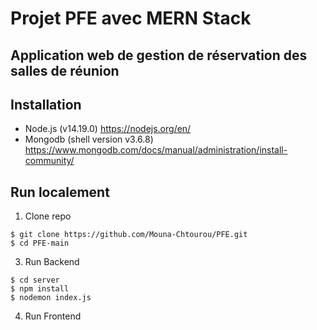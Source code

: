 # Projet PFE avec MERN Stack
## Application web de gestion de réservation des salles de réunion

## Installation  
* Node.js (v14.19.0) https://nodejs.org/en/
* Mongodb (shell version v3.6.8) https://www.mongodb.com/docs/manual/administration/install-community/

## Run localement
1. Clone repo
```
$ git clone https://github.com/Mouna-Chtourou/PFE.git
$ cd PFE-main
```
3. Run Backend
```
$ cd server
$ npm install
$ nodemon index.js
```

4. Run Frontend
